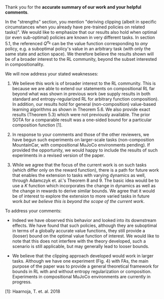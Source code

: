
Thank you for the **accurate summary of our work and your helpful comments**. 

In the "strengths" section, you mention "deriving clipping (albeit in specific circumstances when you already have pre-trained policies on related tasks)". We would like to emphasize that our results also hold when optimal (or even sub-optimal) policies are known in very different tasks. In section 5.1, the referenced $Q^{\pi_k}$ can be the value function corresponding to *any* policy, e.g. a suboptimal policy's value in an arbitrary task (with only the same state and action space). We therefore believe the results shown will be of a broader interest to the RL community, beyond the subset interested in compositionality.

We will now address your stated weaknesses:

1. We believe this work is of broader interest to the RL community. This is because we are able to extend our statements on compositional RL far beyond what was shown in previous work (we supply results in both standard and entropy-regularized RL for arbitrary function composition). In addition, our results hold for general (non-composition) value-based learning algorithms as shown in Theorem 5.6. We also provide exact results (Theorem 5.3) which were not previously available. The prior SOTA for a comparable result was a one-sided bound for a particular composition function [1].


2. In response to your comments and those of the other reviewers, we have begun such experiments on larger-scale tasks (non-composition MountainCar, with compositional MuJoCo environments pending). If provided the opportunity, we would happy to include the results of such experiments in a revised version of the paper.


3. While we agree that the focus of the current work is on such tasks (which differ only on the reward function), there is a path for future work that enables the extension to tasks with varying dynamics as well, through Adamczyk et. al.'s Theorem 8 and 9. The basic idea would be to use a $K$ function which incorporates the change in dynamics as well as the change in rewards to derive similar bounds. We agree that it would be of interest to explore the extension to more varied tasks in future work *but we believe this is beyond the scope of the current work*.

To address your comments:

- Indeed we have observed this behavior and looked into its downstream effects. We have found that such policies, although they are suboptimal in terms of a globally accurate value functions, they still provide a (looser) bound on the optimal value function of interest. We would like to note that this does not interfere with the theory developed, such a scenario is still applicable, but may generally lead to looser bounds. 

- We believe that the clipping approach developed would work in larger tasks. Although we have one experiment (Fig. 4) with FAs, the main purpose of the paper was to provide a general theoretical framework for bounds in RL with and without entropy regularization or composition. Experiments in compositional MuJoCo environments are currently in progress.

[1]: Haarnoja, T. et. al. 2018
